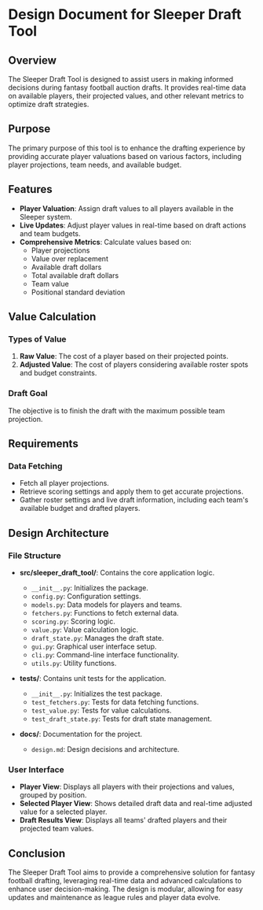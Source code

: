 # Design Document for Sleeper Draft Tool

## Overview
The Sleeper Draft Tool is designed to assist users in making informed decisions during fantasy football auction drafts. It provides real-time data on available players, their projected values, and other relevant metrics to optimize draft strategies.

## Purpose
The primary purpose of this tool is to enhance the drafting experience by providing accurate player valuations based on various factors, including player projections, team needs, and available budget.

## Features
- **Player Valuation**: Assign draft values to all players available in the Sleeper system.
- **Live Updates**: Adjust player values in real-time based on draft actions and team budgets.
- **Comprehensive Metrics**: Calculate values based on:
  - Player projections
  - Value over replacement
  - Available draft dollars
  - Total available draft dollars
  - Team value
  - Positional standard deviation

## Value Calculation
### Types of Value
1. **Raw Value**: The cost of a player based on their projected points.
2. **Adjusted Value**: The cost of players considering available roster spots and budget constraints.

### Draft Goal
The objective is to finish the draft with the maximum possible team projection.

## Requirements
### Data Fetching
- Fetch all player projections.
- Retrieve scoring settings and apply them to get accurate projections.
- Gather roster settings and live draft information, including each team's available budget and drafted players.

## Design Architecture
### File Structure
- **src/sleeper_draft_tool/**: Contains the core application logic.
  - `__init__.py`: Initializes the package.
  - `config.py`: Configuration settings.
  - `models.py`: Data models for players and teams.
  - `fetchers.py`: Functions to fetch external data.
  - `scoring.py`: Scoring logic.
  - `value.py`: Value calculation logic.
  - `draft_state.py`: Manages the draft state.
  - `gui.py`: Graphical user interface setup.
  - `cli.py`: Command-line interface functionality.
  - `utils.py`: Utility functions.

- **tests/**: Contains unit tests for the application.
  - `__init__.py`: Initializes the test package.
  - `test_fetchers.py`: Tests for data fetching functions.
  - `test_value.py`: Tests for value calculations.
  - `test_draft_state.py`: Tests for draft state management.

- **docs/**: Documentation for the project.
  - `design.md`: Design decisions and architecture.

### User Interface
- **Player View**: Displays all players with their projections and values, grouped by position.
- **Selected Player View**: Shows detailed draft data and real-time adjusted value for a selected player.
- **Draft Results View**: Displays all teams' drafted players and their projected team values.

## Conclusion
The Sleeper Draft Tool aims to provide a comprehensive solution for fantasy football drafting, leveraging real-time data and advanced calculations to enhance user decision-making. The design is modular, allowing for easy updates and maintenance as league rules and player data evolve.